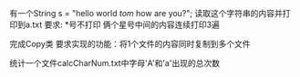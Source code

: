 
有一个String s = "hello world *tom* how are you?";
读取这个字符串的内容并打印到a.txt
要求:
 *号不打印
 俩个星号中间的内容连续打印3遍
   

完成Copy类
要求实现的功能：将1个文件的内容同时复制到多个文件




统计一个文件calcCharNum.txt中字母'A'和'a'出现的总次数
